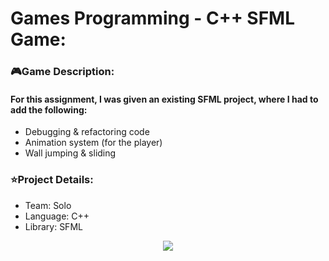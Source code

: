 <!-- Project Information -->
<div id="Project Imformation:">
  <h1>Games Programming - C++ SFML Game:</h1>
  <h3>🎮Game Description:</h3>
  <h4>For this assignment, I was given an existing SFML project, where I had to add the following:</h4>
  <ul>
    <li>Debugging & refactoring code
    <li>Animation system (for the player)
    <li>Wall jumping & sliding
  </ul>
  <h3>⭐Project Details:</h3>
  <ul>
    <li>Team: Solo
    <li>Language: C++
    <li>Library: SFML
  </ul>
</div>

<!-- Project Image/Gif -->
<div id="header" align="center">
  <img src="README_Images/Lost_Woodlands.gif"/>
</div>
